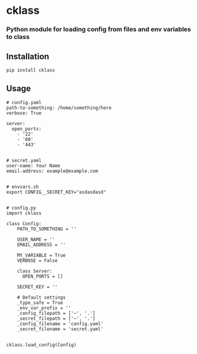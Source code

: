# cklass
### Python module for loading config from files and env variables to class

## Installation

    pip install cklass

## Usage

    # config.yaml
    path-to-something: /home/something/here
    verbose: True

    server:
      open_ports:
        - '22'
        - '80'
        - '443'


    # secret.yaml
    user-name: Your Name
    email-address: example@example.com


    # envvars.sh
    export CONFIG__SECRET_KEY="asdasdasd"


    # config.py
    import cklass

    class Config:
        PATH_TO_SOMETHING = ''

        USER_NAME = ''
        EMAIL_ADDRESS = ''

        MY_VARIABLE = True
        VERBOSE = False

        class Server:
          OPEN_PORTS = []

        SECRET_KEY = ''
        
        # Default settings
        _type_safe = True
        _env_var_prefix = ''
        _config_filepath = ['~', '.']
        _secret_filepath = ['~', '.']
        _config_filename = 'config.yaml'
        _secret_filename = 'secret.yaml'


    cklass.load_config(Config)
